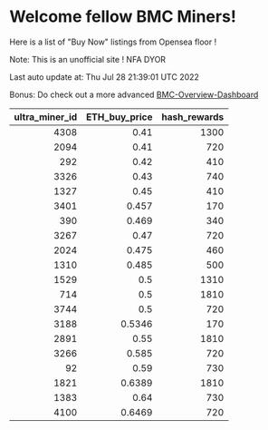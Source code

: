 # Welcome fellow BMC Miners!
Here is a list of "Buy Now" listings from Opensea floor !

Note: This is an unofficial site ! NFA DYOR

Last auto update at: Thu Jul 28 21:39:01 UTC 2022

Bonus: Do check out a more advanced [BMC-Overview-Dashboard](https://dune.com/defifunk/BMC-Overview-Dashboard)


|   ultra_miner_id |   ETH_buy_price |   hash_rewards |
|-----------------:|----------------:|---------------:|
|             4308 |          0.41   |           1300 |
|             2094 |          0.41   |            720 |
|              292 |          0.42   |            410 |
|             3326 |          0.43   |            740 |
|             1327 |          0.45   |            410 |
|             3401 |          0.457  |            170 |
|              390 |          0.469  |            340 |
|             3267 |          0.47   |            720 |
|             2024 |          0.475  |            460 |
|             1310 |          0.485  |            500 |
|             1529 |          0.5    |           1310 |
|              714 |          0.5    |           1810 |
|             3744 |          0.5    |            720 |
|             3188 |          0.5346 |            170 |
|             2891 |          0.55   |           1810 |
|             3266 |          0.585  |            720 |
|               92 |          0.59   |            730 |
|             1821 |          0.6389 |           1810 |
|             1383 |          0.64   |            730 |
|             4100 |          0.6469 |            720 |